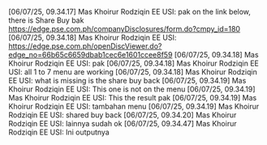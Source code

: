 [06/07/25, 09.34.17] Mas Khoirur Rodziqin EE USI: pak on the link below, there is Share Buy bak
https://edge.pse.com.ph/companyDisclosures/form.do?cmpy_id=180
[06/07/25, 09.34.18] Mas Khoirur Rodziqin EE USI: https://edge.pse.com.ph/openDiscViewer.do?edge_no=66b65c6659dbab1cec6e1601ccee8f59
[06/07/25, 09.34.18] Mas Khoirur Rodziqin EE USI: pak
[06/07/25, 09.34.18] Mas Khoirur Rodziqin EE USI: all 1 to 7 menu are working
[06/07/25, 09.34.18] Mas Khoirur Rodziqin EE USI: what is missing is the share buy back
[06/07/25, 09.34.19] Mas Khoirur Rodziqin EE USI: This one is not on the menu
[06/07/25, 09.34.19] Mas Khoirur Rodziqin EE USI: This the result pak
[06/07/25, 09.34.19] Mas Khoirur Rodziqin EE USI: tambahan menu
[06/07/25, 09.34.19] Mas Khoirur Rodziqin EE USI: shared buy back
[06/07/25, 09.34.20] Mas Khoirur Rodziqin EE USI: lainnya sudah ok
[06/07/25, 09.34.47] Mas Khoirur Rodziqin EE USI: Ini outputnya
